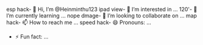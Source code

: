esp hack- 👋 Hi, I’m @Heinminthu123
ipad view- 👀 I’m interested in ...
120'- 🌱 I’m currently learning ...
nope dmage- 💞️ I’m looking to collaborate on ...
map hack- 📫 How to reach me ...
speed hack- 😄 Pronouns: ...
- ⚡ Fun fact: ...

<!---
Heinminthu123/Heinminthu123 is a ✨ special ✨ repository because its `README.md` (this file) appears on your GitHub profile.
You can click the Preview link to take a look at your changes.
--->
